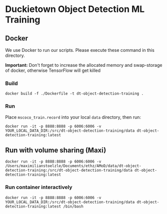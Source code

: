 # Duckietown Object Detection ML Training
## Docker
We use Docker to run our scripts. Please execute these command in this directory.

**Important:** Don't forget to increase the allocated memory and swap-storage of docker, otherwise TensorFlow will get killed
### Build
`docker build -f ./Dockerfile -t dt-object-detection-training .`
### Run
Place `mscoco_train.record` into your local `data` directory, then run:

`docker run -it -p 8888:8888 -p 6006:6006 -v YOUR_LOCAL_DATA_DIR:/src/dt-object-detection-training/data dt-object-detection-training:latest`

## Run with volume sharing (Maxi)
`docker run -it -p 8888:8888 -p 6006:6006 -v /Users/maximilianstoelzle/Documents/ethz/AMoD/data/dt-object-detection-training:/src/dt-object-detection-training/data dt-object-detection-training:latest`

### Run container interactively
`docker run -it -p 8888:8888 -p 6006:6006 -v YOUR_LOCAL_DATA_DIR:/src/dt-object-detection-training/data dt-object-detection-training:latest /bin/bash`
